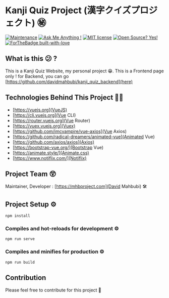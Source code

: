 # Kanji Quiz Project (漢字クイズプロジェクト) ㊙
[![Maintenance](https://img.shields.io/badge/Maintained%3F-yes-green.svg)](https://github.com/davidmahbubi/kanji_quiz_frontend/graphs/commit-activity)
[![Ask Me Anything !](https://img.shields.io/badge/Ask%20me-anything-1abc9c.svg)](https://github.com/davidmahbubi/kanji_quiz_frontend)
[![MIT license](https://img.shields.io/badge/License-MIT-blue.svg)](https://lbesson.mit-license.org/)
[![Open Source? Yes!](https://badgen.net/badge/Open%20Source%20%3F/Yes%21/blue?icon=github)](https://github.com/davidmahbubi/kanji_quiz_frontend)
[![ForTheBadge built-with-love](http://ForTheBadge.com/images/badges/built-with-love.svg)](https://github.com/davidmahbubi/kanji_quiz_frontend)

## What is this 😕 ?

This is a Kanji Quiz Website, my personal project 😁. This is a Frontend page only ! for Backend, you can go [https://github.com/davidmahbubi/kanji_quiz_backend](here)

## Technologies Behind This Project 👨‍💻
* [https://vuejs.org](VueJS)
 * [https://cli.vuejs.org](Vue CLI)
 * [https://router.vuejs.org](Vue Router)
 * [https://vuex.vuejs.org](Vuex)
 * [https://github.com/imcvampire/vue-axios](Vue Axios)
 * [https://github.com/radical-dreamers/animated-vue](Animated Vue)
* [https://github.com/axios/axios](Axios)
* [https://bootstrap-vue.org/](Bootstrap Vue)
* [https://animate.style/](Animate.css)
* [https://www.notiflix.com/](Notiflix)

## Project Team 😲
Maintainer, Developer : [https://mhbproject.com](David Mahbubi) 🛠

## Project Setup ⚙
```
npm install
```

### Compiles and hot-reloads for development ⚙
```
npm run serve
```

### Compiles and minifies for production ⚙
```
npm run build
```

## Contribution 
Please feel free to contribute for this project 💖

